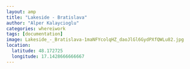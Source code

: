 ```yaml
---
layout: amp
title: "Lakeside - Bratislava"
author: "Alper Kalaycioglu"
categories: whereiwork
tags: [documentation]
image: Lakeside_-_Bratislava-1maNFYcolqHZ_daoJlGl6GydPXfQWLu82.jpg
location:
  latitude: 48.172725
  longitude: 17.1428666666667
---
```

